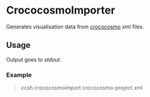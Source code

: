 # CrococosmoImporter

Generates visualisation data from [crococosmo](http://software-cities.org/gallery/crococosmo/) xml files.

## Usage

Output goes to *stdout*.

### Example

> ccsh crococosmoimport crococosmo-project.xml
